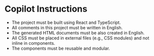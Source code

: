 # Copilot Instructions

- The project must be built using React and TypeScript.
- All comments in this project must be written in English.
- The generated HTML documents must be also created in English.
- All CSS must be placed in external files (e.g., CSS modules) and not inline in components.
- The components must be reusable and modular.